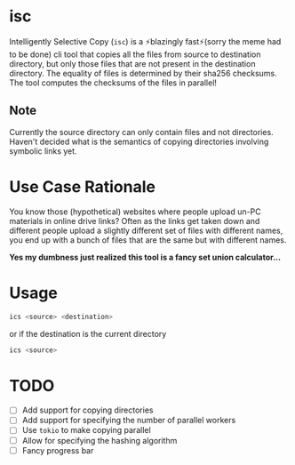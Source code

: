 # isc
Intelligently Selective Copy (`isc`) is a ⚡blazingly fast⚡(sorry the meme had to be done) cli tool that copies all 
the files from source to destination directory, but only those files that are not present in the destination directory. 
The equality of files is determined by their sha256 checksums. The tool computes the checksums of the files in parallel!

## Note
Currently the source directory can only contain files and not directories. Haven't decided what is the semantics of 
copying directories involving symbolic links yet.

# Use Case Rationale
You know those (hypothetical) websites where people upload un-PC materials in online drive links? Often as the links
get taken down and different people upload a slightly different set of files with different names, you end up with
a bunch of files that are the same but with different names.

**Yes my dumbness just realized this tool is a fancy set union calculator...**

# Usage
```bash
ics <source> <destination>
```
or if the destination is the current directory
```bash
ics <source>
```

# TODO
- [ ] Add support for copying directories
- [ ] Add support for specifying the number of parallel workers
- [ ] Use `tokio` to make copying parallel
- [ ] Allow for specifying the hashing algorithm
- [ ] Fancy progress bar